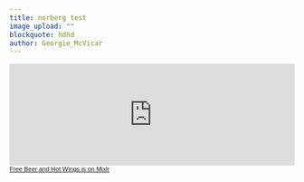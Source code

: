 ```yaml
---
title: norberg test
image_upload: ""
blockquote: hdhd
author: Georgie_McVicar
---
```

<iframe src="https://mixlr.com/free-beer-and-hot-wings/embed" width="100%" height="180px" scrolling="no" frameborder="no" marginheight="0" marginwidth="0"></iframe><small><a href="http://mixlr.com/free-beer-and-hot-wings" style="color:#1a1a1a;text-align:left; font-family:Helvetica, sans-serif; font-size:11px;">Free Beer and Hot Wings is on Mixlr</a></small>